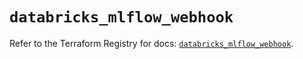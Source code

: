 # `databricks_mlflow_webhook`

Refer to the Terraform Registry for docs: [`databricks_mlflow_webhook`](https://registry.terraform.io/providers/databricks/databricks/1.40.0/docs/resources/mlflow_webhook).
